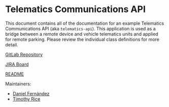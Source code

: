 Telematics Communications API
=============================

This document contains all of the documentation for an example Telematics Communications API (aka `telematics-api`).  This application is used as a bridge between a remote device and vehicle telematics units and applied for remote parking.  Please review the individual class definitions for more detail.

[GitLab Repository](https://about.gitlab.com/)

[JIRA Board](https://www.atlassian.com/software/jira)

[README](https://github.com/dan-fern/telematics-api/blob/main/README.md)

Maintainers:
* [Daniel Fernández](mailto:d.carlosfernandez@gmail.com)
* [Timothy Rice](mailto:timrice1994@gmail.com)
